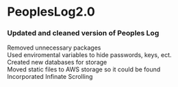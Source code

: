# PeoplesLog2.0
<h3>Updated and cleaned version of Peoples Log</h3>

Removed unnecessary packages <br>
Used enviromental variables to hide passwords, keys, ect. <br>
Created new databases for storage<br>
Moved static files to AWS storage so it could be found<br>
Incorporated Infinate Scrolling 
